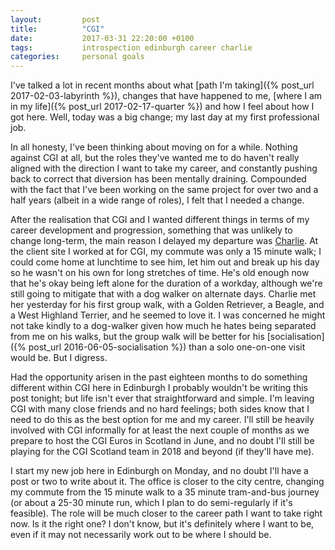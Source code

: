 ```yaml
---
layout:         post
title:          "CGI"
date:           2017-03-31 22:20:00 +0100
tags:           introspection edinburgh career charlie
categories:     personal goals
---
```


I've talked a lot in recent months about what [path I'm taking]({% post_url 2017-02-03-labyrinth %}), changes that have happened to me, [where I am in my life]({% post_url 2017-02-17-quarter %}) and how I feel about how I got here. Well, today was a big change; my last day at my first professional job.

<!-- Read More -->

In all honesty, I've been thinking about moving on for a while. Nothing against CGI at all, but the roles they've wanted me to do haven't really aligned with the direction I want to take my career, and constantly pushing back to correct that diversion has been mentally draining. Compounded with the fact that I've been working on the same project for over two and a half years (albeit in a wide range of roles), I felt that I needed a change. 

After the realisation that CGI and I wanted different things in terms of my career development and progression, something that was unlikely to change long-term, the main reason I delayed my departure was [Charlie][charlie-blog-posts]. At the client site I worked at for CGI, my commute was only a 15 minute walk; I could come home at lunchtime to see him, let him out and break up his day so he wasn't on his own for long stretches of time. He's old enough now that he's okay being left alone for the duration of a workday, although we're still going to mitigate that with a dog walker on alternate days. Charlie met her yesterday for his first group walk, with a Golden Retriever, a Beagle, and a West Highland Terrier, and he seemed to love it. I was concerned he might not take kindly to a dog-walker given how much he hates being separated from me on his walks, but the group walk will be better for his [socialisation]({% post_url 2016-06-05-socialisation %}) than a solo one-on-one visit would be. But I digress.

Had the opportunity arisen in the past eighteen months to do something different within CGI here in Edinburgh I probably wouldn't be writing this post tonight; but life isn't ever that straightforward and simple. I'm leaving CGI with many close friends and no hard feelings; both sides know that I need to do this as the best option for me and my career. I'll still be heavily involved with CGI informally for at least the next couple of months as we prepare to host the CGI Euros in Scotland in June, and no doubt I'll still be playing for the CGI Scotland team in 2018 and beyond (if they'll have me).

I start my new job here in Edinburgh on Monday, and no doubt I'll have a post or two to write about it. The office is closer to the city centre, changing my commute from the 15 minute walk to a 35 minute tram-and-bus journey (or about a 25-30 minute run, which I plan to do semi-regularly if it's feasible). The role will be much closer to the career path I want to take right now. Is it the right one? I don't know, but it's definitely where I want to be, even if it may not necessarily work out to be where I should be.

[charlie-blog-posts]: http://blog.camerondoyle.co.uk/#charlie